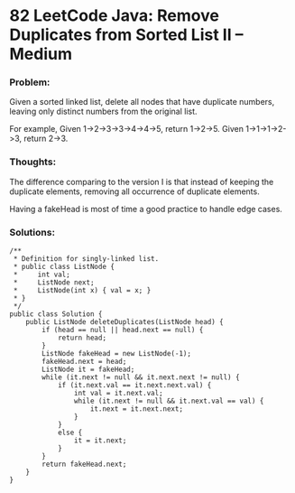 # 82 LeetCode Java: Remove Duplicates from Sorted List II – Medium

### Problem:



Given a sorted linked list, delete all nodes that have duplicate numbers, leaving only distinct numbers from the original list.

For example,
Given 1->2->3->3->4->4->5, return 1->2->5.
Given 1->1->1->2->3, return 2->3.


### Thoughts:



The difference comparing to the version I is that instead of keeping the duplicate elements, removing all occurrence of duplicate elements.

Having a fakeHead is most of time a good practice to handle edge cases.


### Solutions:



```
/**
 * Definition for singly-linked list.
 * public class ListNode {
 *     int val;
 *     ListNode next;
 *     ListNode(int x) { val = x; }
 * }
 */
public class Solution {
    public ListNode deleteDuplicates(ListNode head) {
        if (head == null || head.next == null) {
            return head;
        }
        ListNode fakeHead = new ListNode(-1);
        fakeHead.next = head;
        ListNode it = fakeHead;
        while (it.next != null && it.next.next != null) {
            if (it.next.val == it.next.next.val) {
                int val = it.next.val;
                while (it.next != null && it.next.val == val) {
                    it.next = it.next.next;
                }
            }
            else {
                it = it.next;
            }
        }
        return fakeHead.next;
    }
}
```